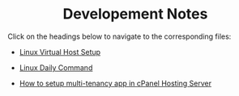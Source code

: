 <div align='center'>

# Developement Notes
</div>

Click on the headings below to navigate to the corresponding files:

- [Linux Virtual Host Setup](pages/virtualhost.md)

- [Linux Daily Command](pages/LinuxDailyCommand.md)

- [How to setup multi-tenancy app in cPanel Hosting Server](pages/cPanelMultiTenancySetup.md)